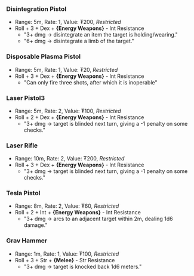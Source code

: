 ### Disintegration Pistol
- Range: 5m, Rate: 1, Value: ₮200, *Restricted*
- Roll + 3 + Dex + **{Energy Weapons}** - Int Resistance
	- "3+ dmg → disintegrate an item the target is holding/wearing."
	- "6+ dmg → disintegrate a limb of the target."
### Disposable Plasma Pistol
- Range: 5m, Rate: 1, Value: ₮20, *Restricted*
- Roll + 3 + Dex + **{Energy Weapons}** - Int Resistance
	- "Can only fire three shots, after which it is inoperable"
### Laser Pistol3
- Range: 5m, Rate: 2, Value: ₮100, *Restricted*
- Roll + 2 + Dex + **{Energy Weapons}** - Int Resistance
	- "3+ dmg → target is blinded next turn, giving a -1 penalty on some checks."
### Laser Rifle
- Range: 10m, Rate: 2, Value: ₮200, *Restricted*
- Roll + 3 + Dex + **{Energy Weapons}** - Int Resistance
	- "3+ dmg → target is blinded next turn, giving a -1 penalty on some checks."
### Tesla Pistol
- Range: 8m, Rate: 2, Value: ₮60, *Restricted*
- Roll + 2 + Int + **{Energy Weapons}** - Int Resistance
    - "3+ dmg → arcs to an adjacent target within 2m, dealing 1d6 damage."
### Grav Hammer
- Range: 1m, Rate: 1, Value: ₮100, *Restricted*
- Roll + 3 + Str + **{Melee}** - Str Resistance
    - "3+ dmg → target is knocked back 1d6 meters."